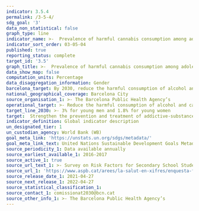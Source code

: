 ```yaml
---
indicator: 3.5.4
permalink: /3-5-4/
sdg_goal: '3'
data_non_statistical: false
graph_type: line
indicator_name: >-  Prevalence of harmful cannabis consumption among adolescents
indicator_sort_order: 03-05-04
published: true
reporting_status: complete
target_id: '3.5'
graph_title: >-  Prevalence of harmful cannabis consumption among adolescents
data_show_map: false
computation_units: Percentage
data_disaggregation_information: Gender
barcelona_target: By 2030, reduce the harmful consumption of alcohol and cannabis, especially in young people 
national_geographical_coverage: Barcelona City 
source_organisation_1: >- The Barcelona Public Health Agency’s 
operational_target: >- Reduce the harmful consumption of alcohol and cannabis by one third for adults and by 50% for young people, compared to the figures for 2016
target_line_2030: >- 3% for young men and 1.8% for young women
target:  Strengthen the prevention and treatment of addictive-substance abuse, including the improper use of narcotics and the harmful consumption of alcohol
indicator_definition: Global indicator description
un_designated_tier: 1
un_custodian_agency: World Bank (WB)
goal_meta_link: 'https://unstats.un.org/sdgs/metadata/'
goal_meta_link_text: United Nations Sustainable Development Goals Metadata (pdf 894kB)
source_periodicity_1: Data available annually
source_earliest_available_1: 2016-2017
source_active_1: true
source_url_text_1: >- Survey on Risk Factors for Secondary School Students (FRESC)  
source_url_1: 'https://www.aspb.cat/arees/la-salut-en-xifres/enquesta-fresc/)'
source_release_date_1: 2021-04-27
source_next_release_1: 2022-04-27
source_statistical_classification_1: 
source_contact_1: comissionat2030@bcn.cat
source_other_info_1: >- The Barcelona Public Health Agency’s 
---
```

